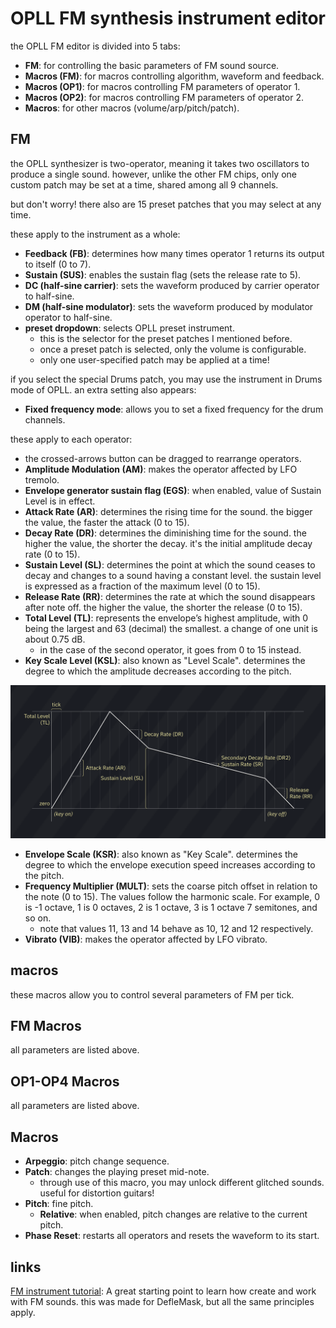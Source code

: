 # OPLL FM synthesis instrument editor

the OPLL FM editor is divided into 5 tabs:

- **FM**: for controlling the basic parameters of FM sound source.
- **Macros (FM)**: for macros controlling algorithm, waveform and feedback.
- **Macros (OP1)**: for macros controlling FM parameters of operator 1.
- **Macros (OP2)**: for macros controlling FM parameters of operator 2.
- **Macros**: for other macros (volume/arp/pitch/patch).

## FM

the OPLL synthesizer is two-operator, meaning it takes two oscillators to produce a single sound.
however, unlike the other FM chips, only one custom patch may be set at a time, shared among all 9 channels.

but don't worry! there also are 15 preset patches that you may select at any time.

these apply to the instrument as a whole:
- **Feedback (FB)**: determines how many times operator 1 returns its output to itself (0 to 7).
- **Sustain (SUS)**: enables the sustain flag (sets the release rate to 5).
- **DC (half-sine carrier)**: sets the waveform produced by carrier operator to half-sine.
- **DM (half-sine modulator)**: sets the waveform produced by modulator operator to half-sine.
- **preset dropdown**: selects OPLL preset instrument.
  - this is the selector for the preset patches I mentioned before.
  - once a preset patch is selected, only the volume is configurable.
  - only one user-specified patch may be applied at a time!

if you select the special Drums patch, you may use the instrument in Drums mode of OPLL. an extra setting also appears:
- **Fixed frequency mode**: allows you to set a fixed frequency for the drum channels.

these apply to each operator:
- the crossed-arrows button can be dragged to rearrange operators.
- **Amplitude Modulation (AM)**: makes the operator affected by LFO tremolo.
- **Envelope generator sustain flag (EGS)**: when enabled, value of Sustain Level is in effect.
- **Attack Rate (AR)**: determines the rising time for the sound. the bigger the value, the faster the attack (0 to 15).
- **Decay Rate (DR)**: determines the diminishing time for the sound. the higher the value, the shorter the decay. it's the initial amplitude decay rate (0 to 15).
- **Sustain Level (SL)**: determines the point at which the sound ceases to decay and changes to a sound having a constant level. the sustain level is expressed as a fraction of the maximum level (0 to 15).
- **Release Rate (RR)**: determines the rate at which the sound disappears after note off. the higher the value, the shorter the release (0 to 15).
- **Total Level (TL)**: represents the envelope’s highest amplitude, with 0 being the largest and 63 (decimal) the smallest. a change of one unit is about 0.75 dB.
  - in the case of the second operator, it goes from 0 to 15 instead.
- **Key Scale Level (KSL)**: also known as "Level Scale". determines the degree to which the amplitude decreases according to the pitch.

![FM ADSR chart](FM-ADSRchart.png)

- **Envelope Scale (KSR)**: also known as "Key Scale". determines the degree to which the envelope execution speed increases according to the pitch.
- **Frequency Multiplier (MULT)**: sets the coarse pitch offset in relation to the note (0 to 15). The values follow the harmonic scale. For example, 0 is -1 octave, 1 is 0 octaves, 2 is 1 octave, 3 is 1 octave 7 semitones, and so on.
  - note that values 11, 13 and 14 behave as 10, 12 and 12 respectively.
- **Vibrato (VIB)**: makes the operator affected by LFO vibrato.

## macros

these macros allow you to control several parameters of FM per tick.

## FM Macros

all parameters are listed above.

## OP1-OP4 Macros

all parameters are listed above.

## Macros

- **Arpeggio**: pitch change sequence.
- **Patch**: changes the playing preset mid-note.
  - through use of this macro, you may unlock different glitched sounds. useful for distortion guitars!
- **Pitch**: fine pitch.
  - **Relative**: when enabled, pitch changes are relative to the current pitch.
- **Phase Reset**: restarts all operators and resets the waveform to its start.


## links

[FM instrument tutorial](https://www.youtube.com/watch?v=wS8edjurjDw): A great starting point to learn how create and work with FM sounds. this was made for DefleMask, but all the same principles apply.
